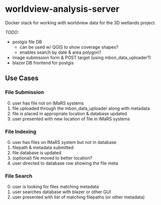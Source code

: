 # worldview-analysis-server
Docker stack for working with worldview data for the 3D wetlands project.

*TODO:*
- postgis file DB
    - can be used w/ QGIS to show coverage shapes?
    - enables search by date & area polygon?
- image submission form & POST target (using mbon_data_uploader?)
- blazer DB frontend for postgis



## Use Cases
### File Submission
0. user has file not on IMaRS systems
1. file uploaded through the mbon_data_uploader along with metadata
2. file is placed in appropriate location & database updated
3. user presented with new location of file in IMaRS systems

### File Indexing
0. user has files on IMaRS system but not in database
1. filepath & metadata submitted
2. file database is updated
3. (optional) file moved to better location?
4. user directed to database row showing the file meta

### File Search
0. user is looking for files matching metadata
1. user searches database with blazer or other GUI
2. user presented with list of matching filepaths (or other metadata)
